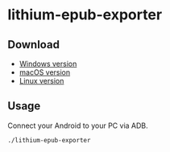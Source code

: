 # lithium-epub-exporter

## Download

* [Windows version]()
* [macOS version]()
* [Linux version]()

## Usage

Connect your Android to your PC via ADB.

```shell
./lithium-epub-exporter
```
